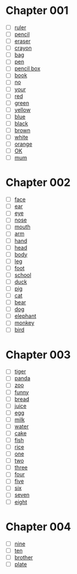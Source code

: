 
# Chapter 001

- [ ] [ruler](https://github.com/Tdahuyou/qwerty-learner-tools/blob/main/dict/PEPXiaoXue3_1/ruler.md)
- [ ] [pencil](https://github.com/Tdahuyou/qwerty-learner-tools/blob/main/dict/PEPXiaoXue3_1/pencil.md)
- [ ] [eraser](https://github.com/Tdahuyou/qwerty-learner-tools/blob/main/dict/PEPXiaoXue3_1/eraser.md)
- [ ] [crayon](https://github.com/Tdahuyou/qwerty-learner-tools/blob/main/dict/PEPXiaoXue3_1/crayon.md)
- [ ] [bag](https://github.com/Tdahuyou/qwerty-learner-tools/blob/main/dict/PEPXiaoXue3_1/bag.md)
- [ ] [pen](https://github.com/Tdahuyou/qwerty-learner-tools/blob/main/dict/PEPXiaoXue3_1/pen.md)
- [ ] [pencil box](https://github.com/Tdahuyou/qwerty-learner-tools/blob/main/dict/PEPXiaoXue3_1/pencil%20box.md)
- [ ] [book](https://github.com/Tdahuyou/qwerty-learner-tools/blob/main/dict/PEPXiaoXue3_1/book.md)
- [ ] [no](https://github.com/Tdahuyou/qwerty-learner-tools/blob/main/dict/PEPXiaoXue3_1/no.md)
- [ ] [your](https://github.com/Tdahuyou/qwerty-learner-tools/blob/main/dict/PEPXiaoXue3_1/your.md)
- [ ] [red](https://github.com/Tdahuyou/qwerty-learner-tools/blob/main/dict/PEPXiaoXue3_1/red.md)
- [ ] [green](https://github.com/Tdahuyou/qwerty-learner-tools/blob/main/dict/PEPXiaoXue3_1/green.md)
- [ ] [yellow](https://github.com/Tdahuyou/qwerty-learner-tools/blob/main/dict/PEPXiaoXue3_1/yellow.md)
- [ ] [blue](https://github.com/Tdahuyou/qwerty-learner-tools/blob/main/dict/PEPXiaoXue3_1/blue.md)
- [ ] [black](https://github.com/Tdahuyou/qwerty-learner-tools/blob/main/dict/PEPXiaoXue3_1/black.md)
- [ ] [brown](https://github.com/Tdahuyou/qwerty-learner-tools/blob/main/dict/PEPXiaoXue3_1/brown.md)
- [ ] [white](https://github.com/Tdahuyou/qwerty-learner-tools/blob/main/dict/PEPXiaoXue3_1/white.md)
- [ ] [orange](https://github.com/Tdahuyou/qwerty-learner-tools/blob/main/dict/PEPXiaoXue3_1/orange.md)
- [ ] [OK](https://github.com/Tdahuyou/qwerty-learner-tools/blob/main/dict/PEPXiaoXue3_1/OK.md)
- [ ] [mum](https://github.com/Tdahuyou/qwerty-learner-tools/blob/main/dict/PEPXiaoXue3_1/mum.md)

# Chapter 002

- [ ] [face](https://github.com/Tdahuyou/qwerty-learner-tools/blob/main/dict/PEPXiaoXue3_1/face.md)
- [ ] [ear](https://github.com/Tdahuyou/qwerty-learner-tools/blob/main/dict/PEPXiaoXue3_1/ear.md)
- [ ] [eye](https://github.com/Tdahuyou/qwerty-learner-tools/blob/main/dict/PEPXiaoXue3_1/eye.md)
- [ ] [nose](https://github.com/Tdahuyou/qwerty-learner-tools/blob/main/dict/PEPXiaoXue3_1/nose.md)
- [ ] [mouth](https://github.com/Tdahuyou/qwerty-learner-tools/blob/main/dict/PEPXiaoXue3_1/mouth.md)
- [ ] [arm](https://github.com/Tdahuyou/qwerty-learner-tools/blob/main/dict/PEPXiaoXue3_1/arm.md)
- [ ] [hand](https://github.com/Tdahuyou/qwerty-learner-tools/blob/main/dict/PEPXiaoXue3_1/hand.md)
- [ ] [head](https://github.com/Tdahuyou/qwerty-learner-tools/blob/main/dict/PEPXiaoXue3_1/head.md)
- [ ] [body](https://github.com/Tdahuyou/qwerty-learner-tools/blob/main/dict/PEPXiaoXue3_1/body.md)
- [ ] [leg](https://github.com/Tdahuyou/qwerty-learner-tools/blob/main/dict/PEPXiaoXue3_1/leg.md)
- [ ] [foot](https://github.com/Tdahuyou/qwerty-learner-tools/blob/main/dict/PEPXiaoXue3_1/foot.md)
- [ ] [school](https://github.com/Tdahuyou/qwerty-learner-tools/blob/main/dict/PEPXiaoXue3_1/school.md)
- [ ] [duck](https://github.com/Tdahuyou/qwerty-learner-tools/blob/main/dict/PEPXiaoXue3_1/duck.md)
- [ ] [pig](https://github.com/Tdahuyou/qwerty-learner-tools/blob/main/dict/PEPXiaoXue3_1/pig.md)
- [ ] [cat](https://github.com/Tdahuyou/qwerty-learner-tools/blob/main/dict/PEPXiaoXue3_1/cat.md)
- [ ] [bear](https://github.com/Tdahuyou/qwerty-learner-tools/blob/main/dict/PEPXiaoXue3_1/bear.md)
- [ ] [dog](https://github.com/Tdahuyou/qwerty-learner-tools/blob/main/dict/PEPXiaoXue3_1/dog.md)
- [ ] [elephant](https://github.com/Tdahuyou/qwerty-learner-tools/blob/main/dict/PEPXiaoXue3_1/elephant.md)
- [ ] [monkey](https://github.com/Tdahuyou/qwerty-learner-tools/blob/main/dict/PEPXiaoXue3_1/monkey.md)
- [ ] [bird](https://github.com/Tdahuyou/qwerty-learner-tools/blob/main/dict/PEPXiaoXue3_1/bird.md)

# Chapter 003

- [ ] [tiger](https://github.com/Tdahuyou/qwerty-learner-tools/blob/main/dict/PEPXiaoXue3_1/tiger.md)
- [ ] [panda](https://github.com/Tdahuyou/qwerty-learner-tools/blob/main/dict/PEPXiaoXue3_1/panda.md)
- [ ] [zoo](https://github.com/Tdahuyou/qwerty-learner-tools/blob/main/dict/PEPXiaoXue3_1/zoo.md)
- [ ] [funny](https://github.com/Tdahuyou/qwerty-learner-tools/blob/main/dict/PEPXiaoXue3_1/funny.md)
- [ ] [bread](https://github.com/Tdahuyou/qwerty-learner-tools/blob/main/dict/PEPXiaoXue3_1/bread.md)
- [ ] [juice](https://github.com/Tdahuyou/qwerty-learner-tools/blob/main/dict/PEPXiaoXue3_1/juice.md)
- [ ] [egg](https://github.com/Tdahuyou/qwerty-learner-tools/blob/main/dict/PEPXiaoXue3_1/egg.md)
- [ ] [milk](https://github.com/Tdahuyou/qwerty-learner-tools/blob/main/dict/PEPXiaoXue3_1/milk.md)
- [ ] [water](https://github.com/Tdahuyou/qwerty-learner-tools/blob/main/dict/PEPXiaoXue3_1/water.md)
- [ ] [cake](https://github.com/Tdahuyou/qwerty-learner-tools/blob/main/dict/PEPXiaoXue3_1/cake.md)
- [ ] [fish](https://github.com/Tdahuyou/qwerty-learner-tools/blob/main/dict/PEPXiaoXue3_1/fish.md)
- [ ] [rice](https://github.com/Tdahuyou/qwerty-learner-tools/blob/main/dict/PEPXiaoXue3_1/rice.md)
- [ ] [one](https://github.com/Tdahuyou/qwerty-learner-tools/blob/main/dict/PEPXiaoXue3_1/one.md)
- [ ] [two](https://github.com/Tdahuyou/qwerty-learner-tools/blob/main/dict/PEPXiaoXue3_1/two.md)
- [ ] [three](https://github.com/Tdahuyou/qwerty-learner-tools/blob/main/dict/PEPXiaoXue3_1/three.md)
- [ ] [four](https://github.com/Tdahuyou/qwerty-learner-tools/blob/main/dict/PEPXiaoXue3_1/four.md)
- [ ] [five](https://github.com/Tdahuyou/qwerty-learner-tools/blob/main/dict/PEPXiaoXue3_1/five.md)
- [ ] [six](https://github.com/Tdahuyou/qwerty-learner-tools/blob/main/dict/PEPXiaoXue3_1/six.md)
- [ ] [seven](https://github.com/Tdahuyou/qwerty-learner-tools/blob/main/dict/PEPXiaoXue3_1/seven.md)
- [ ] [eight](https://github.com/Tdahuyou/qwerty-learner-tools/blob/main/dict/PEPXiaoXue3_1/eight.md)

# Chapter 004

- [ ] [nine](https://github.com/Tdahuyou/qwerty-learner-tools/blob/main/dict/PEPXiaoXue3_1/nine.md)
- [ ] [ten](https://github.com/Tdahuyou/qwerty-learner-tools/blob/main/dict/PEPXiaoXue3_1/ten.md)
- [ ] [brother](https://github.com/Tdahuyou/qwerty-learner-tools/blob/main/dict/PEPXiaoXue3_1/brother.md)
- [ ] [plate](https://github.com/Tdahuyou/qwerty-learner-tools/blob/main/dict/PEPXiaoXue3_1/plate.md)
